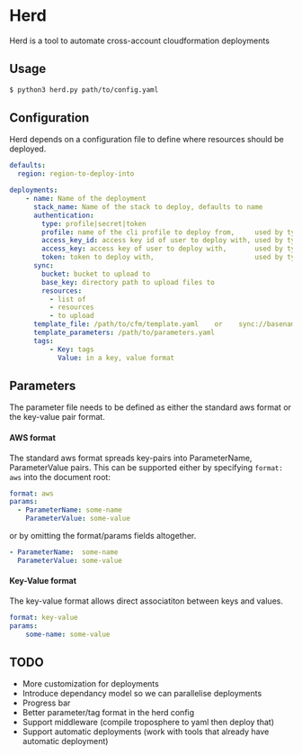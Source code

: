 # Herd

Herd is a tool to automate cross-account cloudformation deployments

## Usage
```sh
$ python3 herd.py path/to/config.yaml
```

## Configuration
Herd depends on a configuration file to define where resources should be deployed.
```yaml
defaults:
  region: region-to-deploy-into

deployments:
    - name: Name of the deployment
      stack_name: Name of the stack to deploy, defaults to name
      authentication:
        type: profile|secret|token
        profile: name of the cli profile to deploy from,     used by type=profile
        access_key_id: access key id of user to deploy with, used by type=secret
        access_key: access key of user to deploy with,       used by type=secret
        token: token to deploy with,                         used by type=token
      sync:
        bucket: bucket to upload to
        base_key: directory path to upload files to
        resources:
          - list of
          - resources
          - to upload
      template_file: /path/to/cfm/template.yaml    or    sync://basename_of_resource_in_sync.resources
      template_parameters: /path/to/parameters.yaml
      tags:
          - Key: tags
            Value: in a key, value format
```

## Parameters
The parameter file needs to be defined as either the standard aws format or the key-value pair format.

#### AWS format
The standard aws format spreads key-pairs into ParameterName, ParameterValue pairs. This can be supported either
by specifying `format: aws` into the document root:
```yaml
format: aws
params:
  - ParameterName: some-name
    ParameterValue: some-value
```

or by omitting the format/params fields altogether.
```yaml
- ParameterName:  some-name
  ParameterValue: some-value
```

#### Key-Value format
The key-value format allows direct associatiton between keys and values.
```yaml
format: key-value
params:
    some-name: some-value
```

## TODO
 - More customization for deployments
 - Introduce dependancy model so we can parallelise deployments
 - Progress bar
 - Better parameter/tag format in the herd config
 - Support middleware (compile troposphere to yaml then deploy that)
 - Support automatic deployments (work with tools that already have automatic deployment)
